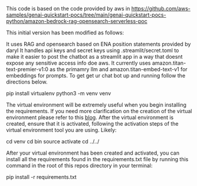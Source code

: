 This code is based on the code provided by aws in https://github.com/aws-samples/genai-quickstart-pocs/tree/main/genai-quickstart-pocs-python/amazon-bedrock-rag-opensearch-serverless-poc

This initial version has been modified as follows:

It uses RAG and opensearch based on ENA position statements provided by daryl
It handles api keys and secret keys using .streamlit/secret.toml to make it easier to post the chatbot as a streamlit app in a way that doesnt expose any sensitive access info doe aws.
It currently uses amazon.titan-text-premier-v1:0 as the primamry llm and amazon.titan-embed-text-v1 for embeddings for prompts.
To get get ur chat bot up and running follow the directions below.

pip install virtualenv 
python3 -m venv venv


The virtual environment will be extremely useful when you begin installing the requirements. If you need more clarification on the creation of the virtual environment please refer to this [blog](https://www.freecodecamp.org/news/how-to-setup-virtual-environments-in-python/).
After the virtual environment is created, ensure that it is activated, following the activation steps of the virtual environment tool you are using. Likely:

cd venv
cd bin
source activate
cd ../../


After your virtual environment has been created and activated, you can install all the requirements found in the requirements.txt file by running this command in the root of this repos directory in your terminal:

pip install -r requirements.txt

